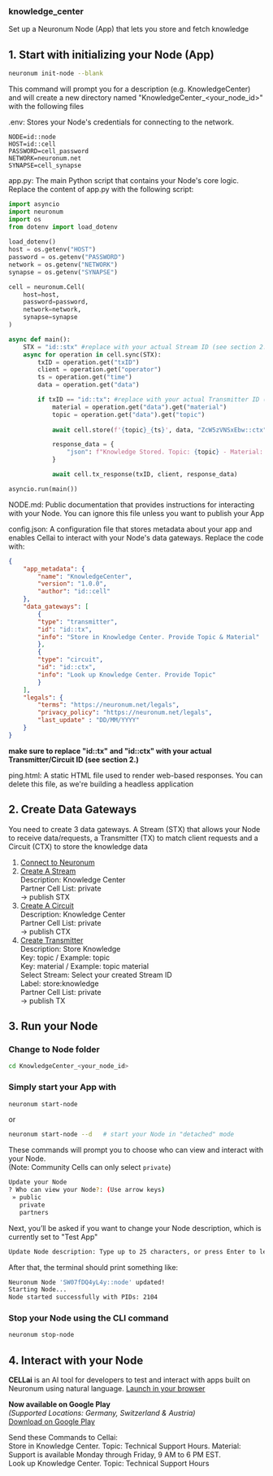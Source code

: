 ### **knowledge_center**
Set up a Neuronum Node (App) that lets you store and fetch knowledge

## 1. **Start with initializing your Node (App)**
```sh
neuronum init-node --blank
```

This command will prompt you for a description (e.g. KnowledgeCenter) and will create a new directory named "KnowledgeCenter_<your_node_id>" with the following files

.env: Stores your Node's credentials for connecting to the network.<br>
```env
NODE=id::node
HOST=id::cell
PASSWORD=cell_password
NETWORK=neuronum.net
SYNAPSE=cell_synapse
```

app.py: The main Python script that contains your Node's core logic. Replace the content of app.py with the following script:
```python
import asyncio
import neuronum
import os                       
from dotenv import load_dotenv                     
                                   
load_dotenv()
host = os.getenv("HOST")
password = os.getenv("PASSWORD")
network = os.getenv("NETWORK")
synapse = os.getenv("SYNAPSE")

cell = neuronum.Cell(
    host=host,
    password=password,
    network=network,
    synapse=synapse
)

async def main():      
    STX = "id::stx" #replace with your actual Stream ID (see section 2.)                                          
    async for operation in cell.sync(STX):       
        txID = operation.get("txID")
        client = operation.get("operator")   
        ts = operation.get("time")  
        data = operation.get("data")              

        if txID == "id::tx": #replace with your actual Transmitter ID (see section 2.)
            material = operation.get("data").get("material")
            topic = operation.get("data").get("topic")
              
            await cell.store(f'{topic}_{ts}', data, "ZcW5zVNSxEbw::ctx")

            response_data = {
                "json": f"Knowledge Stored. Topic: {topic} - Material: {material}"
            }

            await cell.tx_response(txID, client, response_data)

asyncio.run(main())
```


NODE.md: Public documentation that provides instructions for interacting with your Node. You can ignore this file unless you want to publish your App

config.json: A configuration file that stores metadata about your app and enables Cellai to interact with your Node's data gateways. Replace the code with:

```json
{
    "app_metadata": {
        "name": "KnowledgeCenter",
        "version": "1.0.0",
        "author": "id::cell"
    },
    "data_gateways": [
        {
        "type": "transmitter",
        "id": "id::tx",
        "info": "Store in Knowledge Center. Provide Topic & Material"
        },
        {
        "type": "circuit",
        "id": "id::ctx",
        "info": "Look up Knowledge Center. Provide Topic"
        }
    ],
    "legals": {
        "terms": "https://neuronum.net/legals",
        "privacy_policy": "https://neuronum.net/legals",
        "last_update" : "DD/MM/YYYY"
    }
}
```

**make sure to replace "id::tx" and "id::ctx" with your actual Transmitter/Circuit ID (see section 2.)**

ping.html: A static HTML file used to render web-based responses. You can delete this file, as we're building a headless application

## 2. **Create Data Gateways**
You need to create 3 data gateways. A Stream (STX) that allows your Node to receive data/requests, a Transmitter (TX) to match client requests and a Circuit (CTX) to store the knowledge data

1. [Connect to Neuronum](https://neuronum.net/connect)
2. [Create A Stream](https://neuronum.net/createSTX)<br>
Description: Knowledge Center<br>
Partner Cell List: private<br>
-> publish STX
3. [Create A Circuit](https://neuronum.net/createCTX)<br>
Description: Knowledge Center<br>
Partner Cell List: private<br>
-> publish CTX
4. [Create Transmitter](https://neuronum.net/createTX)<br>
Description: Store Knowledge<br>
Key: topic / Example: topic<br>
Key: material / Example: topic material<br>
Select Stream: Select your created Stream ID<br>
Label: store:knowledge<br>
Partner Cell List: private<br>
-> publish TX


## 3. **Run your Node**
### **Change to Node folder**
```sh
cd KnowledgeCenter_<your_node_id>
```

### **Simply start your App with**
```sh
neuronum start-node
```

or

```sh
neuronum start-node --d   # start your Node in "detached" mode
```

These commands will prompt you to choose who can view and interact with your Node.  
(Note: Community Cells can only select `private`)
```sh
Update your Node
? Who can view your Node?: (Use arrow keys)
 » public
   private
   partners
```

Next, you’ll be asked if you want to change your Node description, which is currently set to "Test App"
```sh
Update Node description: Type up to 25 characters, or press Enter to leave it unchanged: 
```

After that, the terminal should print something like:
```sh
Neuronum Node 'SW07fDQ4yL4y::node' updated!
Starting Node...
Node started successfully with PIDs: 2104
```

### **Stop your Node using the CLI command**
```sh
neuronum stop-node
```

## 4. **Interact with your Node**
**CELLai** is an AI tool for developers to test and interact with apps built on Neuronum using natural language.
[Launch in your browser](https://cellai.neuronum.net)

**Now available on Google Play**  
*(Supported Locations: Germany, Switzerland & Austria)*  
[Download on Google Play](https://play.google.com/store/apps/details?id=net.neuronum.cellai&utm_source=emea_Med)

Send these Commands to Cellai: <br>
Store in Knowledge Center. Topic: Technical Support Hours. Material: Support is available Monday through Friday, 9 AM to 6 PM EST.<br>
Look up Knowledge Center. Topic: Technical Support Hours
